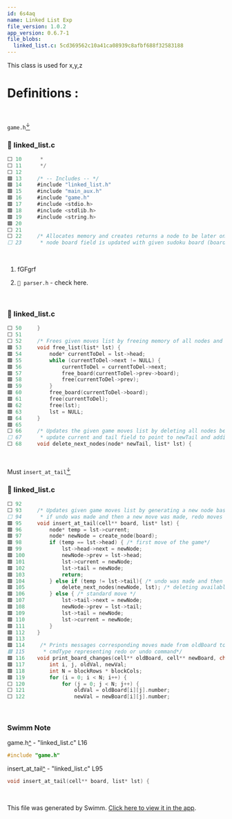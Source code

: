 ```yaml
---
id: 6s4aq
name: Linked List Exp
file_version: 1.0.2
app_version: 0.6.7-1
file_blobs:
  linked_list.c: 5cd369562c10a41ca08939c8afbf688f32583188
---
```


This class is used for x,y,z

# **Definitions** :

<br/>

`game.h`[<sup id="1dhNzp">↓</sup>](#f-1dhNzp)
<!-- NOTE-swimm-snippet: the lines below link your snippet to Swimm -->
### 📄 linked_list.c
```c
⬜ 10      *
⬜ 11      */
⬜ 12     
🟩 13     /* -- Includes -- */
🟩 14     #include "linked_list.h"
🟩 15     #include "main_aux.h"
🟩 16     #include "game.h"
🟩 17     #include <stdio.h>
🟩 18     #include <stdlib.h>
🟩 19     #include <string.h>
🟩 20     
⬜ 21     
⬜ 22     /* Allocates memory and creates returns a node to be later on added to game moves list represented by a linked list.
⬜ 23      * node board field is updated with given sudoku board (board after a changing command was executed).
```

<br/>

1.  fGFgrf
    
2.  `📄 parser.h` - check here.

<br/>

<!-- NOTE-swimm-snippet: the lines below link your snippet to Swimm -->
### 📄 linked_list.c
```c
⬜ 50     }
⬜ 51     
⬜ 52     /* Frees given moves list by freeing memory of all nodes and list itself */
🟩 53     void free_list(list* lst) {
🟩 54         node* currentToDel = lst->head;
🟩 55         while (currentToDel->next != NULL) {
🟩 56             currentToDel = currentToDel->next;
🟩 57             free_board(currentToDel->prev->board);
🟩 58             free(currentToDel->prev);
🟩 59         }
🟩 60         free_board(currentToDel->board);
🟩 61         free(currentToDel);
🟩 62         free(lst);
🟩 63         lst = NULL;
🟩 64     }
🟩 65     
⬜ 66     /* Updates the given game moves list by deleting all nodes beyond the current pointer
⬜ 67      * update current and tail field to point to newTail and adding it to end of the moves list */
⬜ 68     void delete_next_nodes(node* newTail, list* lst) {
```

<br/>

Must `insert_at_tail`[<sup id="B8gga">↓</sup>](#f-B8gga)
<!-- NOTE-swimm-snippet: the lines below link your snippet to Swimm -->
### 📄 linked_list.c
```c
⬜ 92     
⬜ 93     /* Updates given game moves list by generating a new node based on given board and adding it to the end of the list
⬜ 94      * if undo was made and then a new move was made, redo moves are deleted. */
🟩 95     void insert_at_tail(cell** board, list* lst) {
🟩 96         node* temp = lst->current;
🟩 97         node* newNode = create_node(board);
🟩 98         if (temp == lst->head) { /* first move of the game*/
🟩 99             lst->head->next = newNode;
🟩 100            newNode->prev = lst->head;
🟩 101            lst->current = newNode;
🟩 102            lst->tail = newNode;
🟩 103            return;
🟩 104        } else if (temp != lst->tail){ /* undo was made and then a new move was made */
🟩 105            delete_next_nodes(newNode, lst); /* deleting available redos moves */
🟩 106        } else { /* standard move */
🟩 107            lst->tail->next = newNode;
🟩 108            newNode->prev = lst->tail;
🟩 109            lst->tail = newNode;
🟩 110            lst->current = newNode;
🟩 111        }
🟩 112    }
🟩 113    
🟩 114     /* Prints messages corresponding moves made from oldBoard to create newBoard
🟩 115      * cmdType representing redo or undo command*/
🟩 116    void print_board_changes(cell** oldBoard, cell** newBoard, char* cmdType) {
🟩 117        int i, j, oldVal, newVal;
🟩 118        int N = blockRows * blockCols;
🟩 119        for (i = 0; i < N; i++) {
⬜ 120            for (j = 0; j < N; j++) {
⬜ 121                oldVal = oldBoard[i][j].number;
⬜ 122                newVal = newBoard[i][j].number;
```

<br/>

<!-- THIS IS AN AUTOGENERATED SECTION. DO NOT EDIT THIS SECTION DIRECTLY -->
### Swimm Note

<span id="f-1dhNzp">game.h</span>[^](#1dhNzp) - "linked_list.c" L16
```c
#include "game.h"
```

<span id="f-B8gga">insert_at_tail</span>[^](#B8gga) - "linked_list.c" L95
```c
void insert_at_tail(cell** board, list* lst) {
```

<br/>

This file was generated by Swimm. [Click here to view it in the app](https://app.swimm.io/repos/Z2l0aHViJTNBJTNBYy1wcm9qZWN0JTNBJTNBcm90ZW1iMQ==/docs/6s4aq).